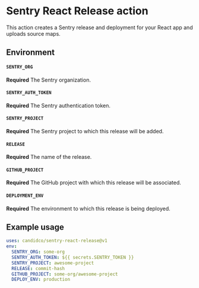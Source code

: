# Sentry React Release action

This action creates a Sentry release and deployment for your React app and uploads source maps.

## Environment

#### `SENTRY_ORG`

**Required** The Sentry organization.

#### `SENTRY_AUTH_TOKEN`

**Required** The Sentry authentication token.

#### `SENTRY_PROJECT`

**Required** The Sentry project to which this release will be added.

#### `RELEASE`

**Required** The name of the release.

#### `GITHUB_PROJECT`

**Required** The GitHub project with which this release will be associated.

#### `DEPLOYMENT_ENV`

**Required** The environment to which this release is being deployed.

## Example usage

```yaml
uses: candidco/sentry-react-release@v1
env:
  SENTRY_ORG: some-org
  SENTRY_AUTH_TOKEN: ${{ secrets.SENTRY_TOKEN }}
  SENTRY_PROJECT: awesome-project
  RELEASE: commit-hash
  GITHUB_PROJECT: some-org/awesome-project
  DEPLOY_ENV: production
```